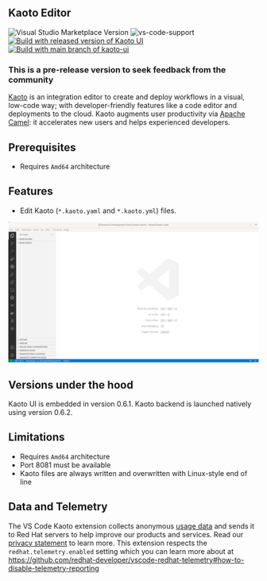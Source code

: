 ## Kaoto Editor

![Visual Studio Marketplace Version](https://img.shields.io/visual-studio-marketplace/v/redhat.vscode-kaoto.svg)
![vs-code-support](https://img.shields.io/badge/Visual%20Studio%20Code-1.46.0+-blue.svg)
[![Build with released version of Kaoto UI](https://github.com/KaotoIO/vscode-kaoto/actions/workflows/ci.yaml/badge.svg)](https://github.com/KaotoIO/vscode-kaoto/actions/workflows/ci.yaml)
[![Build with main branch of kaoto-ui](https://github.com/KaotoIO/vscode-kaoto/actions/workflows/main-kaoto.yaml/badge.svg)](https://github.com/KaotoIO/vscode-kaoto/actions/workflows/main-kaoto.yaml)

### **This is a pre-release version to seek feedback from the community**

[Kaoto](https://www.kaoto.io) is an integration editor to create and deploy workflows in a visual, low-code way; with developer-friendly features like a code editor and deployments to the cloud. Kaoto augments user productivity via [Apache Camel](https://camel.apache.org/): it accelerates new users and helps experienced developers.

## Prerequisites

- Requires `Amd64` architecture

## Features

- Edit Kaoto (`*.kaoto.yaml` and `*.kaoto.yml`) files.

![Create file named demo.kaoto.yaml, it opens automatically, then add 2 steps in embedded Kaoto UI and save the editor](images/basicDemo.gif)

## Versions under the hood

Kaoto UI is embedded in version 0.6.1. Kaoto backend is launched natively using version 0.6.2.

## Limitations

- Requires `Amd64` architecture
- Port 8081 must be available
- Kaoto files are always written and overwritten with Linux-style end of line

## Data and Telemetry

The VS Code Kaoto extension collects anonymous [usage data](USAGE_DATA.md) and sends it to Red Hat servers to help improve our products and services. Read our [privacy statement](https://developers.redhat.com/article/tool-data-collection) to learn more. This extension respects the `redhat.telemetry.enabled` setting which you can learn more about at https://github.com/redhat-developer/vscode-redhat-telemetry#how-to-disable-telemetry-reporting

